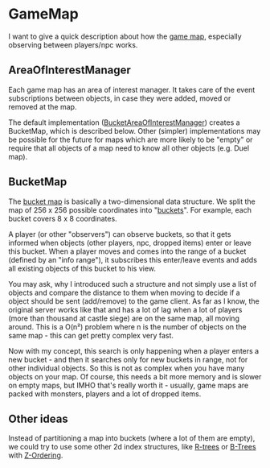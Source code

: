 ﻿# GameMap

I want to give a quick description about how the [game map](../src/GameLogic/GameMap.cs), especially observing between players/npc works.

## AreaOfInterestManager

Each game map has an area of interest manager. It takes care of the event subscriptions between objects, in case they were added, moved or removed at the map.

The default implementation ([BucketAreaOfInterestManager](../src/GameLogic/BucketAreaOfInterestManager.cs)) creates a BucketMap, which is described below.
Other (simpler) implementations may be possible for the future for maps which are more likely to be "empty" or require that all objects of a map need to know all other objects (e.g. Duel map).

## BucketMap

The [bucket map](../src/GameLogic/BucketMap{T}.cs) is basically a two-dimensional data structure.
We split the map of 256 x 256 possible coordinates into "[buckets](../src/GameLogic/Bucket{T}.cs)". For example, each bucket covers 8 x 8 coordinates.

A player (or other "observers") can observe buckets, so that it gets informed when objects (other players, npc, dropped items) enter or leave this bucket.
When a player moves and comes into the range of a bucket (defined by an "info range"), it subscribes this enter/leave events and adds all existing objects of this bucket to his view.

You may ask, why I introduced such a structure and not simply use a list of objects and compare the distance to them when moving to decide if a object should be sent (add/remove) to the game client.
As far as I know, the original server works like that and has a lot of lag when a lot of players (more than thousand at castle siege) are on the same map, all moving around.
This is a O(n²) problem where n is the number of objects on the same map - this can get pretty complex very fast.

Now with my concept, this search is only happening when a player enters a new bucket - and then it searches only for new buckets in range, not for other individual objects.
So this is not as complex when you have many objects on your map. Of course, this needs a bit more memory and is slower on empty maps, but IMHO that's really worth it - usually, game maps are packed with monsters, players and a lot of dropped items.

## Other ideas
Instead of partitioning a map into buckets (where a lot of them are empty), we could try to use some other 2d index structures, like [R-trees](https://en.wikipedia.org/wiki/R-tree) or [B-Trees](https://en.wikipedia.org/wiki/B-tree) with [Z-Ordering](https://en.wikipedia.org/wiki/Z-order_curve).
